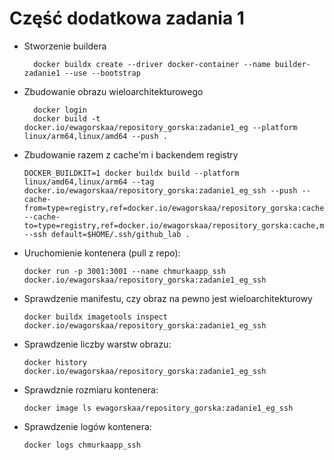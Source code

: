 # Część dodatkowa zadania 1 

- Stworzenie buildera
  ```
    docker buildx create --driver docker-container --name builder-zadanie1 --use --bootstrap
  ```
- Zbudowanie obrazu wieloarchitekturowego 
  ```
    docker login
    docker build -t docker.io/ewagorskaa/repository_gorska:zadanie1_eg --platform linux/arm64,linux/amd64 --push .
  ```
- Zbudowanie razem z cache'm i backendem registry
  ```
  DOCKER_BUILDKIT=1 docker buildx build --platform linux/amd64,linux/arm64 --tag docker.io/ewagorskaa/repository_gorska:zadanie1_eg_ssh --push --cache-from=type=registry,ref=docker.io/ewagorskaa/repository_gorska:cache --cache-to=type=registry,ref=docker.io/ewagorskaa/repository_gorska:cache,mode=max --ssh default=$HOME/.ssh/github_lab .
  ```
- Uruchomienie kontenera (pull z repo):  
  
  ```
  docker run -p 3001:3001 --name chmurkaapp_ssh docker.io/ewagorskaa/repository_gorska:zadanie1_eg_ssh
  ```

- Sprawdzenie manifestu, czy obraz na pewno jest wieloarchitekturowy
  ```
  docker buildx imagetools inspect docker.io/ewagorskaa/repository_gorska:zadanie1_eg_ssh
  ```

- Sprawdzenie liczby warstw obrazu:
  ```
  docker history docker.io/ewagorskaa/repository_gorska:zadanie1_eg_ssh
  ```

- Sprawdznie rozmiaru kontenera: 
  ```
  docker image ls ewagorskaa/repository_gorska:zadanie1_eg_ssh
  ```

- Sprawdzenie logów kontenera:
  ```
  docker logs chmurkaapp_ssh
  ```